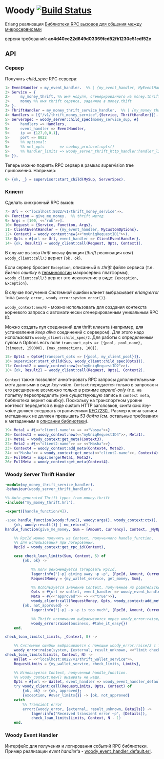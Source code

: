 Woody [![Build Status](http://ci.rbkmoney.com/buildStatus/icon?job=rbkmoney_private/woody_erlang/master)](http://ci.rbkmoney.com/job/rbkmoney_private/view/Erlang/job/woody_erlang/job/master/)
======

Erlang реализация [Библиотеки RPC вызовов для общения между микросервисами](http://coredocs.rbkmoney.com/design/ms/platform/rpc-lib/)

версия требований: __ac4d40cc22d649d03369fcd52fb1230e51cdf52e__

## API

### Сервер
Получить _child_spec_ RPC сервера:

```erlang
1> EventHandler = my_event_handler.  %% | {my_event_handler, MyEventHandlerOpts :: term()}. woody_event_handler behaviour
2> Service = {
2>     my_money_thrift, %% имя модуля, сгенерированного из money.thrift файла
2>     money %% имя thrift сервиса, заданное в money.thift
2> }.
3> ThriftHandler = my_money_thrift_service_handler.  %% | {my_money_thrift_service_handler, MyHandlerOpts :: term()}. woody_server_thrift_handler behaviour
4> Handlers = [{"/v1/thrift_money_service",{Service, ThriftHandler}}].
5> ServerSpec = woody_server:child_spec(money_service_sup, #{
5>     handlers => Handlers,
5>     event_handler => EventHandler,
5>     ip => {127,0,0,1},
5>     port => 8022
5>     %% optional:
5>     %% net_opts       => cowboy_protocol:opts()
5>     %% handler_limits => woody_server_thrift_http_handler:handler_limits()
5> }).
```

Теперь можно поднять RPC сервер в рамках supervision tree приложения. Например:

```erlang
6> {ok, _} = supervisor:start_child(MySup, ServerSpec).
```

### Клиент
Сделать синхронный RPC вызов:

```erlang
7> Url = <<"localhost:8022/v1/thrift_money_service">>.
8> Function = give_me_money.  %% thrift метод
9> Args = [100, <<"rub">>].
10> Request = {Service, Function, Args}.
11> ClientEventHandler = {my_event_handler, MyCustomOptions}.
12> Context1 = woody_context:new(<<"myUniqRequestID1">>).
13> Opts = #{url => Url, event_handler => ClientEventHandler}.
14> {ok, Result1} = woody_client:call(Request, Opts, Context1).
```

В случае вызова _thrift_ `oneway` функции (_thrift_ реализация _cast_) `woody_client:call/3` вернет `{ok, ok}`.

Если сервер бросает `Exception`, описанный в _.thrift_ файле сервиса (т.е. _Бизнес ошибку_ в [терминологии](http://coredocs.rbkmoney.com/design/ms/platform/overview/#_7) макросервис платформы), `woody_client:call/3` вернет это исключение в виде: `{exception, Exception}`.

В случае получения _Системной_ ошибки клиент выбрасывает _erlang:error_ типа `{woody_error, woody_error:system_error()}`.

`woody_context:new/0` - можно использовать для создания контекста корневого запроса с автоматически сгенерированным уникальным RPC ID.

Можно создать пул соединений для thrift клиента (например, для установления _keep alive_ соединений с сервером). Для этого надо использовать
`woody_client:child_spec/2`. Для работы с определенным пулом в Options есть поле `transport_opts => [{pool, pool_name}, {timeout, 150000}, {max_connections, 100}]`.

```erlang
15> Opts1 = Opts#{transport_opts => [{pool, my_client_pool}]}.
16> supervisor:start_child(Sup, woody_client:child_spec(Opts1)).
17> Context2 = woody_context:new(<<"myUniqRequestID2">>).
18> {ok, Result2} = woody_client:call(Request, Opts1, Context2).
```

`Context` также позволяет аннотировать RPC запросы дополнительными мета данными в виде _key-value_. `Context` передается только в запросах и его расширение возможно только в режиме _append-only_ (т.е. на попытку переопределить уже существующую запись в `context meta`, библиотека вернет ошибку). Поскольку на транспортном уровне контекст передается в виде custom HTTP заголовков, синтаксис _key-value_ должен следовать ограничениям [RFC7230 ](https://tools.ietf.org/html/rfc7230#section-3.2.6). Размер ключа записи метаданных не должен превышать _53 байта_ (см. остальные требования к метаданным в [описании библиотеки](http://coredocs.rbkmoney.com/design/ms/platform/rpc-lib/#rpc_2)).

```erlang
19> Meta1 = #{<<"client1-name">> => <<"Vasya">>}.
20> Context3 = woody_context:new(<<"myUniqRequestID4">>, Meta1).
21> Meta1 = woody_context:get_meta(Context3).
22> Meta2 = #{<<"client2-name">> => <<"Masha">>}.
23> Context4 = woody_context:add_meta(Context4, Meta2).
24> <<"Masha">> = woody_context:get_meta(<<"client2-name">>, Context4).
25> FullMeta = maps:merge(Meta1, Meta2).
26> FullMeta = woody_context:get_meta(Context4).
```

### Woody Server Thrift Handler

```erlang
-module(my_money_thrift_service_handler).
-behaviour(woody_server_thrift_handler).

%% Auto-generated Thrift types from money.thrift
-include("my_money_thrift.hrl").

-export([handle_function/4]).

-spec handle_function(woody:func(), woody:args(), woody_context:ctx(), woody:options()) ->
    {ok, woody:result()} | no_return().
handle_function(give_me_money, Sum = [Amount, Currency], Context, _MyOpts) ->

    %% RpcId можно получить из Context, полученного handle_function,
    %% для использования при логировании.
    RpcId = woody_context:get_rpc_id(Context),

    case check_loan_limits(Sum, Context, 5) of
        {ok, ok} ->

            %% Логи рекомендуется тэгировать RpcId.
            lager:info("[~p] giving away ~p ~p", [RpcId, Amount, Currency]),
            RequestMoney = {my_wallet_service, get_money, Sum},

            %% Используется значение Context, полученное из родительского вызова
            Opts = #{url => wallet, event_handler => woody_event_handler_default},
            Meta = #{<<"approved">> => <<"true">>},
            woody_client:call(RequestMoney, Opts, woody_context:add_meta(Context, Meta));
        {ok, not_approved} ->
            lager:info("[~p] ~p ~p is too much", [RpcId, Amount, Currency]),

            %% Thrift исключения выбрасываются через woody_error:raise/2 с тэгом business.
            woody_error:raise(business, #take_it_easy{})
    end.

check_loan_limits(_Limits, _Context, 0) ->

    %% Системные ошибки выбрасываются с помощью woody_error:raise/2 с тэгом system.
    woody_error:raise(system, {external, result_unknown, <<"limit checking service">>});
check_loan_limits(Limits, Context, N) ->
    Wallet = <<"localhost:8022/v1/thrift_wallet_service">>,
    RequestLimits = {my_wallet_service, check_limits, Limits},

    %% Используется Context, полученный handle_function.
    %% woody_context:new() вызывать не надо.
    Opts = #{url => Wallet, event_handler => woody_event_handler_default},
    try woody_client:call(RequestLimits, Opts, Context) of
        {ok, ok} -> {ok, approved};
        {exception, #over_limits{}} -> {ok, not_approved}
    catch
        %% Transient error
        error:{woody_error, {external, result_unknown, Details}} ->
            lager:info("Received transient error ~p", [Details]),
            check_loan_limits(Limits, Context, N - 1)
    end.
```

### Woody Event Handler
Интерфейс для получения и логирования событий RPC библиотеки. Пример реализации _event handler_'а - [woody_event_handler_default.erl](src/woody_event_handler_default.erl).
